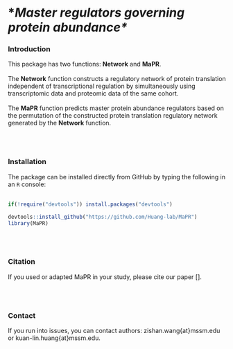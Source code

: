 # **Master regulators governing protein abundance\**


### Introduction
This package has two functions: **Network** and **MaPR**.<br /><br />
The **Network** function constructs a regulatory network of protein translation independent of transcriptional regulation by simultaneously using transcriptomic data and proteomic data of the same cohort. <br /><br />
The **MaPR** function predicts master protein abundance regulators based on the permutation of the constructed protein translation regulatory network generated by the **Network** function.

<br /><br />
### Installation
The package can be installed directly from GitHub by typing the following in an `R` console:<br /><br />
```R
if(!require("devtools")) install.packages("devtools")

devtools::install_github("https://github.com/Huang-lab/MaPR")
library(MaPR)
```

<br /><br />
### Citation
If you used or adapted MaPR in your study, please cite our paper [].

<br /><br />
### Contact
If you run into issues, you can contact authors: zishan.wang{at}mssm.edu or kuan-lin.huang{at}mssm.edu.

